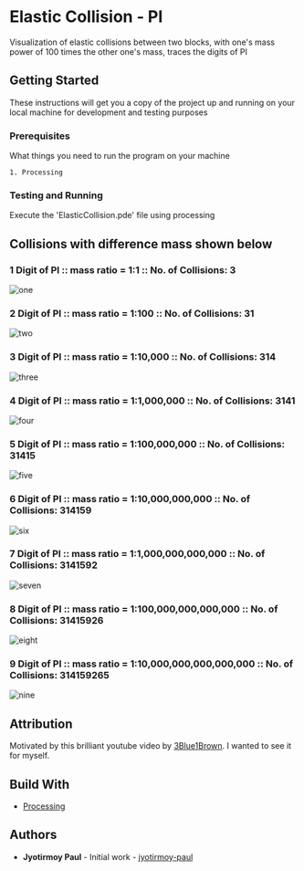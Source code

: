 # Elastic Collision - PI
Visualization of elastic collisions between two blocks, with one's mass power of 100 times the other one's mass, traces the 
digits of PI

## Getting Started
These instructions will get you a copy of the project up and running on your local machine for development and testing purposes

### Prerequisites
What things you need to run the program on your machine

```
1. Processing
```
### Testing and Running
Execute the 'ElasticCollision.pde' file using processing

## Collisions with difference mass shown below

### 1 Digit of PI :: mass ratio = 1:1 :: No. of Collisions: 3
![one](https://github.com/jyotirmoy-paul/visual-workspace/blob/master/ElasticCollision/samples/1.gif)

### 2 Digit of PI :: mass ratio = 1:100 :: No. of Collisions: 31
![two](https://github.com/jyotirmoy-paul/visual-workspace/blob/master/ElasticCollision/samples/2.gif)

### 3 Digit of PI :: mass ratio = 1:10,000 :: No. of Collisions: 314
![three](https://github.com/jyotirmoy-paul/visual-workspace/blob/master/ElasticCollision/samples/3.gif)

### 4 Digit of PI :: mass ratio = 1:1,000,000 :: No. of Collisions: 3141
![four](https://github.com/jyotirmoy-paul/visual-workspace/blob/master/ElasticCollision/samples/4.gif)

### 5 Digit of PI :: mass ratio = 1:100,000,000 :: No. of Collisions: 31415
![five](https://github.com/jyotirmoy-paul/visual-workspace/blob/master/ElasticCollision/samples/5.gif)

### 6 Digit of PI :: mass ratio = 1:10,000,000,000 :: No. of Collisions: 314159
![six](https://github.com/jyotirmoy-paul/visual-workspace/blob/master/ElasticCollision/samples/6.gif)

### 7 Digit of PI :: mass ratio = 1:1,000,000,000,000 :: No. of Collisions: 3141592
![seven](https://github.com/jyotirmoy-paul/visual-workspace/blob/master/ElasticCollision/samples/7.gif)

### 8 Digit of PI :: mass ratio = 1:100,000,000,000,000 :: No. of Collisions: 31415926
![eight](https://github.com/jyotirmoy-paul/visual-workspace/blob/master/ElasticCollision/samples/8.gif)

### 9 Digit of PI :: mass ratio = 1:10,000,000,000,000,000 :: No. of Collisions: 314159265
![nine](https://github.com/jyotirmoy-paul/visual-workspace/blob/master/ElasticCollision/samples/9.gif)

## Attribution
Motivated by this brilliant youtube video by [3Blue1Brown](https://www.youtube.com/watch?v=HEfHFsfGXjs). I wanted to see it for myself.

## Build With
* [Processing](https://processing.org/)

## Authors
* **Jyotirmoy Paul** - Initial work - [jyotirmoy-paul](https://github.com/jyotirmoy-paul)